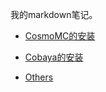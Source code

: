 我的markdown笔记。

+ [CosmoMC的安装](post/2020-03-24-CosmoMC.md)

+ [Cobaya的安装](post/2022-01-08-Cobaya.md)

+ [Others](post/2022-01-09-Others.md)
